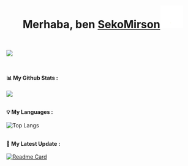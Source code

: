 # <p align="center">

# <h1 align="center">Merhaba, ben <a href="https://github.com/SekoMirson">SekoMirson<a><img src="https://github.com/Kathryn-Jie/Kathryn-Jie/blob/main/wave.gif" width="60px" /></h1>
    
# <img width="200" src="https://avatars.githubusercontent.com/u/50784191?s=128&v=4">
 
# <div> 
<strong>📊 My Github Stats :</strong><br><br>
<img align="center" src="https://github-readme-streak-stats.herokuapp.com/?user=SekoMirson&theme=radical&hide_border=true"/><br><br>

<strong>💡 My Languages :</strong><br><br>
![Top Langs](https://github-readme-stats.vercel.app/api/top-langs/?username=SekoMirson&langs_count_private=true&theme=radical&card_width=445)<br><br>

<strong>🚀 My Latest Update :</strong><br><br>
[![Readme Card](https://github-readme-stats.vercel.app/api/pin/?username=SekoMirson&repo=PyConsoleChat&theme=radical)](https://github.com/SekoMirson/PyConsoleChat)
</div>
</p>
